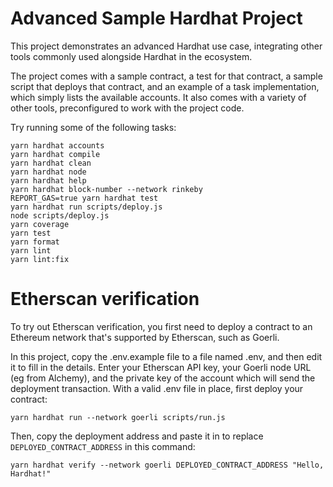 # Advanced Sample Hardhat Project

This project demonstrates an advanced Hardhat use case, integrating other tools commonly used alongside Hardhat in the ecosystem.

The project comes with a sample contract, a test for that contract, a sample script that deploys that contract, and an example of a task implementation, which simply lists the available accounts. It also comes with a variety of other tools, preconfigured to work with the project code.

Try running some of the following tasks:

```shell
yarn hardhat accounts
yarn hardhat compile
yarn hardhat clean
yarn hardhat node
yarn hardhat help
yarn hardhat block-number --network rinkeby
REPORT_GAS=true yarn hardhat test
yarn hardhat run scripts/deploy.js
node scripts/deploy.js
yarn coverage
yarn test
yarn format
yarn lint
yarn lint:fix
```

# Etherscan verification

To try out Etherscan verification, you first need to deploy a contract to an Ethereum network that's supported by Etherscan, such as Goerli.

In this project, copy the .env.example file to a file named .env, and then edit it to fill in the details. Enter your Etherscan API key, your Goerli node URL (eg from Alchemy), and the private key of the account which will send the deployment transaction. With a valid .env file in place, first deploy your contract:

```shell
yarn hardhat run --network goerli scripts/run.js
```

Then, copy the deployment address and paste it in to replace `DEPLOYED_CONTRACT_ADDRESS` in this command:

```shell
yarn hardhat verify --network goerli DEPLOYED_CONTRACT_ADDRESS "Hello, Hardhat!"
```
